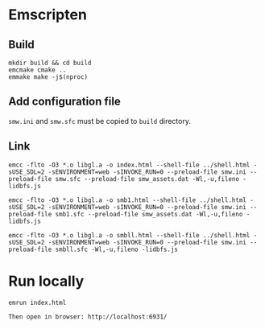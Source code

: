 # Emscripten

## Build

```
mkdir build && cd build
emcmake cmake ..
emmake make -j$(nproc)
```

## Add configuration file

`smw.ini` and `smw.sfc` must be copied to `build` directory.

## Link

```
emcc -flto -O3 *.o libgl.a -o index.html --shell-file ../shell.html -sUSE_SDL=2 -sENVIRONMENT=web -sINVOKE_RUN=0 --preload-file smw.ini --preload-file smw.sfc --preload-file smw_assets.dat -Wl,-u,fileno -lidbfs.js

emcc -flto -O3 *.o libgl.a -o smb1.html --shell-file ../shell.html -sUSE_SDL=2 -sENVIRONMENT=web -sINVOKE_RUN=0 --preload-file smw.ini --preload-file smb1.sfc --preload-file smw_assets.dat -Wl,-u,fileno -lidbfs.js

emcc -flto -O3 *.o libgl.a -o smbll.html --shell-file ../shell.html -sUSE_SDL=2 -sENVIRONMENT=web -sINVOKE_RUN=0 --preload-file smw.ini --preload-file smbll.sfc -Wl,-u,fileno -lidbfs.js
```

# Run locally

```
emrun index.html

Then open in browser: http://localhost:6931/ 